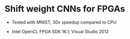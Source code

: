 # Shift weight CNNs for FPGAs

- Tested with MNIST, 30x speedup compared to CPU

- Intel OpenCL FPGA SDK 16.1; Visual Studio 2012
